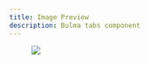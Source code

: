```yaml
---
title: Image Preview
description: Bulma tabs component
---
```


<div data-controller="image-preview" class="image-content">
  <figure class="image is-128x128" style="height: 100% !important;">
    <img data-image-preview-target="output" src="http://guarderia.lvh.me:3000/rails/active_storage/representations/redirect/eyJfcmFpbHMiOnsibWVzc2FnZSI6IkJBaHBBbWNCIiwiZXhwIjpudWxsLCJwdXIiOiJibG9iX2lkIn19--c8778274940f59fac22b5efadeb2fe4491647a02/eyJfcmFpbHMiOnsibWVzc2FnZSI6IkJBaDdCem9MWm05eWJXRjBTU0lJYW5CbkJqb0dSVlE2RTNKbGMybDZaVjkwYjE5bWFXeHNXd2RwQWVScEFlUT0iLCJleHAiOm51bGwsInB1ciI6InZhcmlhdGlvbiJ9fQ==--eacce5e23def9b603d7de281a826257d3e87660c/ben-white-qDY9ahp0Mto-unsplash.jpg">
  </figure>
  <input accept=".jpg, .jpeg, .png" id="file-input" data-image-preview-target="input" data-action="change->image-preview#showImage" class="input" type="file" name="daycare_child[profile_picture]" style="margin-top: 15px;">
</div>
